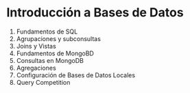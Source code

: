 # Introducción a Bases de Datos
1. Fundamentos de SQL
2. Agrupaciones y subconsultas
3. Joins y Vistas
4. Fundamentos de MongoBD
5. Consultas en MongoDB
6. Agregaciones
7. Configuración de Bases de Datos Locales
8. Query Competition
